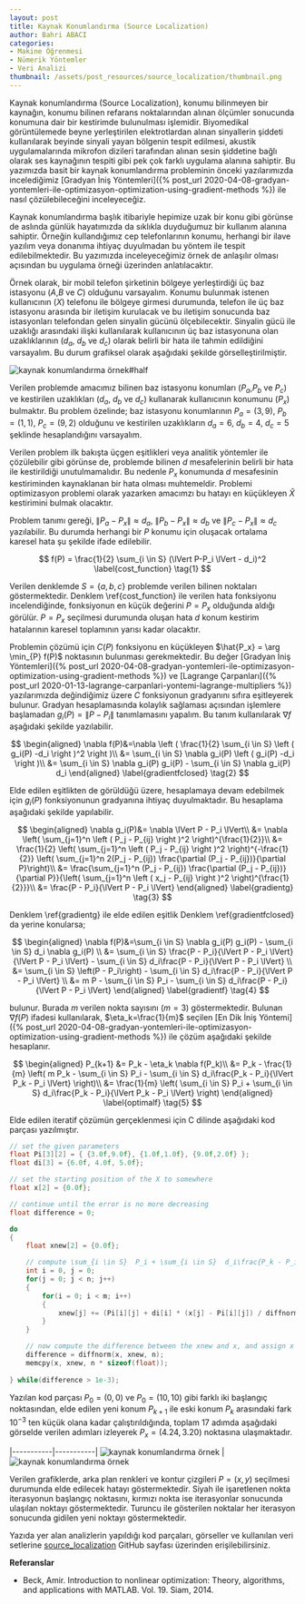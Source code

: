 ```yaml
---
layout: post
title: Kaynak Konumlandırma (Source Localization)
author: Bahri ABACI
categories:
- Makine Öğrenmesi
- Nümerik Yöntemler
- Veri Analizi
thumbnail: /assets/post_resources/source_localization/thumbnail.png
---
```

Kaynak konumlandırma (Source Localization), konumu bilinmeyen bir kaynağın, konumu bilinen refarans noktalarından alınan ölçümler sonucunda konumuna dair bir kestirimde bulunulması işlemidir. Biyomedikal görüntülemede beyne yerleştirilen elektrotlardan alınan sinyallerin şiddeti kullanılarak beyinde sinyali yayan bölgenin tespit edilmesi, akustik uygulamalarında mikrofon dizileri tarafından alınan sesin şiddetine bağlı olarak ses kaynağının tespiti gibi pek çok farklı uygulama alanına sahiptir. Bu yazımızda basit bir kaynak konumlandırma probleminin önceki yazılarımızda incelediğimiz [Gradyan İniş Yöntemleri]({% post_url 2020-04-08-gradyan-yontemleri-ile-optimizasyon-optimization-using-gradient-methods %}) ile nasıl çözülebileceğini inceleyeceğiz.

<!--more-->

Kaynak konumlandırma başlık itibariyle hepimize uzak bir konu gibi görünse de aslında günlük hayatımızda da sıklıkla duyduğumuz bir kullanım alanına sahiptir. Örneğin kullandığımız cep telefonlarının konumu, herhangi bir ilave yazılım veya donanıma ihtiyaç duyulmadan bu yöntem ile tespit edilebilmektedir. Bu yazımızda inceleyeceğimiz örnek de anlaşılır olması açısından bu uygulama örneği üzerinden anlatılacaktır.

Örnek olarak, bir mobil telefon şirketinin bölgeye yerleştirdiği üç baz istasyonu ($A$,$B$ ve $C$) olduğunu varsayalım. Konumu bulunmak istenen kullanıcının ($X$) telefonu ile bölgeye girmesi durumunda, telefon ile üç baz istasyonu arasında bir iletişim kurulacak ve bu iletişim sonucunda baz istasyonları telefondan gelen sinyalin gücünü ölçebilecektir. Sinyalin gücü ile uzaklığı arasındaki ilişki kullanılarak kullanıcının üç baz istasyonuna olan uzaklıklarının ($d_a$, $d_b$ ve $d_c$) olarak belirli bir hata ile tahmin edildiğini varsayalım. Bu durum grafiksel olarak aşağıdaki şekilde görselleştirilmiştir.

![kaynak konumlandırma örnek#half][source_localization_example] 

Verilen problemde amacımız bilinen baz istasyonu konumları ($P_a$,$P_b$ ve $P_c$) ve kestirilen uzaklıkları ($d_a$, $d_b$ ve $d_c$) kullanarak kullanıcının konumunu ($P_x$) bulmaktır. Bu problem özelinde; baz istasyonu konumlarının $P_a=(3,9)$, $P_b=(1,1)$, $P_c=(9,2)$ olduğunu ve kestirilen uzaklıkların $d_a=6$, $d_b=4$, $d_c=5$ şeklinde hesaplandığını varsayalım.

Verilen problem ilk bakışta üçgen eşitlikleri veya analitik yöntemler ile çözülebilir gibi görünse de, problemde bilinen $d$ mesafelerinin belirli bir hata ile kestirildiği unutulmamalıdır. Bu nedenle $P_x$ konumunda $d$ mesafesinin kestiriminden kaynaklanan bir hata olması muhtemeldir. Problemi optimizasyon problemi olarak yazarken amacımzı bu hatayı en küçükleyen $\hat{X}$ kestirimini bulmak olacaktır.

Problem tanımı gereği, $\lVert P_a-P_x \lVert \approx d_a$, $\lVert P_b-P_x \lVert \approx d_b$ ve $\lVert P_c-P_x \lVert \approx d_c$ yazılabilir. Bu durumda herhangi bir $P$ konumu için oluşacak ortalama karesel hata şu şekilde ifade edilebilir.

$$
f(P) = \frac{1}{2} \sum_{i \in S} (\lVert P-P_i \lVert - d_i)^2 \label{cost_function} \tag{1}
$$

Verilen denklemde $S=\{ a,b,c\}$ problemde verilen bilinen noktaları göstermektedir. Denklem \ref{cost_function} ile verilen hata fonksiyonu incelendiğinde, fonksiyonun en küçük değerini $P=P_x$ olduğunda aldığı görülür. $P=P_x$ seçilmesi durumunda oluşan hata $d$ konum kestirim hatalarının karesel toplamının yarısı kadar olacaktır.

Problemin çözümü için $C(P)$ fonksiyonu en küçükleyen $\hat{P_x} = \arg \min_{P} f(P)$ noktasının bulunması gerekmektedir. Bu değer [Gradyan İniş Yöntemleri]({% post_url 2020-04-08-gradyan-yontemleri-ile-optimizasyon-optimization-using-gradient-methods %}) ve [Lagrange Çarpanları]({% post_url 2020-01-13-lagrange-carpanlari-yontemi-lagrange-multipliers %}) yazılarımızda değindiğimiz üzere $C$ fonksiyonun gradyanını sıfıra eşitleyerek bulunur. Gradyan hesaplamasında kolaylık sağlaması açısından işlemlere başlamadan $g_i(P) = \lVert P-P_i \lVert$ tanımlamasını yapalım. Bu tanım kullanılarak $\nabla f$ aşağıdaki şekilde yazılabilir.

$$
\begin{aligned}
    \nabla f(P)&=\nabla \left ( \frac{1}{2} \sum_{i \in S} \left ( g_i(P) -d_i \right )^2 \right )\\
    &= \sum_{i \in S} \nabla g_i(P) \left ( g_i(P) -d_i \right )\\
    &= \sum_{i \in S} \nabla g_i(P) g_i(P) - \sum_{i \in S}  \nabla g_i(P) d_i
\end{aligned}
\label{gradientfclosed} \tag{2}
$$

Elde edilen eşitlikten de görüldüğü üzere, hesaplamaya devam edebilmek için $g_i(P)$ fonksiyonunun gradyanına ihtiyaç duyulmaktadır. Bu hesaplama aşağıdaki şekilde yapılabilir.

$$
\begin{aligned}
    \nabla g_i(P)&= \nabla \lVert P - P_i \lVert\\
    &= \nabla \left( \sum_{j=1}^n \left ( P_j - P_{ij} \right )^2 \right)^{\frac{1}{2}}\\
    &= \frac{1}{2} \left( \sum_{j=1}^n \left ( P_j - P_{ij} \right )^2 \right)^{-\frac{1}{2}} \left( \sum_{j=1}^n 2(P_j - P_{ij}) \frac{\partial (P_j - P_{ij})}{\partial P}\right)\\
    &= \frac{\sum_{j=1}^n (P_j - P_{ij}) \frac{\partial (P_j - P_{ij})}{\partial P}}{\left( \sum_{j=1}^n \left ( x_j - P_{ij} \right )^2 \right)^{\frac{1}{2}}}\\
    &= \frac{P - P_i}{\lVert P - P_i \lVert}
\end{aligned}
\label{gradientg} \tag{3}
$$

Denklem \ref{gradientg} ile elde edilen eşitlik Denklem \ref{gradientfclosed} da yerine konularsa;

$$
\begin{aligned}
    \nabla f(P)&=\sum_{i \in S} \nabla g_i(P) g_i(P) - \sum_{i \in S}  d_i \nabla g_i(P) \\
    &= \sum_{i \in S} \frac{P - P_i}{\lVert P - P_i \lVert} {\lVert P - P_i \lVert} - \sum_{i \in S}  d_i\frac{P - P_i}{\lVert P - P_i \lVert} \\
    &= \sum_{i \in S} \left(P - P_i\right) - \sum_{i \in S}  d_i\frac{P - P_i}{\lVert P - P_i \lVert} \\
    &= m P - \sum_{i \in S}  P_i - \sum_{i \in S}  d_i\frac{P - P_i}{\lVert P - P_i \lVert} 
\end{aligned}
\label{gradientf} \tag{4}
$$

bulunur. Burada $m$ verilen nokta sayısını ($m=3$) göstermektedir. Bulunan $\nabla f(P)$ ifadesi kullanılarak, $\eta_k=\frac{1}{m}$ seçilen [En Dik İniş Yöntemi]({% post_url 2020-04-08-gradyan-yontemleri-ile-optimizasyon-optimization-using-gradient-methods %}) ile çözüm aşağıdaki şekilde hesaplanır.

$$
\begin{aligned}
P_{k+1} &= P_k - \eta_k \nabla f(P_k)\\
&= P_k - \frac{1}{m} \left(  m P_k - \sum_{i \in S}  P_i - \sum_{i \in S}  d_i\frac{P_k - P_i}{\lVert P_k - P_i \lVert} \right)\\
&= \frac{1}{m} \left( \sum_{i \in S}  P_i + \sum_{i \in S}  d_i\frac{P_k - P_i}{\lVert P_k - P_i \lVert} \right)
\end{aligned}
\label{optimalf} \tag{5}
$$

Elde edilen iteratif çözümün gerçeklenmesi için C dilinde aşağıdaki kod parçası yazılmıştır.

```c
// set the given parameters
float Pi[3][2] = { {3.0f,9.0f}, {1.0f,1.0f}, {9.0f,2.0f} };
float di[3] = {6.0f, 4.0f, 5.0f};

// set the starting position of the X to somewhere
float x[2] = {0.0f};

// continue until the error is no more decreasing
float difference = 0;

do
{
    float xnew[2] = {0.0f};

    // compute \sum_{i \in S}  P_i + \sum_{i \in S}  d_i\frac{P_k - P_i}{\lVert P_k - P_i \lVert}
    int i = 0, j = 0;
    for(j = 0; j < n; j++)
    {
        for(i = 0; i < m; i++)
        {
            xnew[j] += (Pi[i][j] + di[i] * (x[j] - Pi[i][j]) / diffnorm(x, Pi[i], n)) / m;
        }
    }

    // now compute the difference between the xnew and x, and assign x = xn
    difference = diffnorm(x, xnew, n);
    memcpy(x, xnew, n * sizeof(float));
    
} while(difference > 1e-3);
```
Yazılan kod parçası $P_0=(0,0)$ ve $P_0=(10,10)$ gibi farklı iki başlangıç noktasından, elde edilen yeni konum $P_{k+1}$ ile eski konum $P_k$ arasındaki fark $10^{-3}$ ten küçük olana kadar çalıştırıldığında, toplam $17$ adımda aşağıdaki görselde verilen adımları izleyerek $P_x=(4.24, 3.20)$ noktasına ulaşmaktadır.

|-----------|-----------|
![kaynak konumlandırma örnek][source_localization_solution1] | ![kaynak konumlandırma örnek][source_localization_solution2]

Verilen grafiklerde, arka plan renkleri ve kontur çizgileri $P=(x,y)$ seçilmesi durumunda elde edilecek hatayı göstermektedir. Siyah ile işaretlenen nokta iterasyonun başlangıç noktasını, kırmızı nokta ise iterasyonlar sonucunda ulaşılan noktayı göstermektedir. Turuncu ile gösterilen noktalar her iterasyon sonucunda gidilen yeni noktayı göstermektedir.

Yazıda yer alan analizlerin yapıldığı kod parçaları, görseller ve kullanılan veri setlerine [source_localization](https://github.com/cescript/source_localization) GitHub sayfası üzerinden erişilebilirsiniz.

**Referanslar**
* Beck, Amir. Introduction to nonlinear optimization: Theory, algorithms, and applications with MATLAB. Vol. 19. Siam, 2014.

[RESOURCES]: # (List of the resources used by the blog post)
[source_localization_example]: /assets/post_resources/source_localization/source_localization_example.svg
[source_localization_solution1]: /assets/post_resources/source_localization/source_localization_solution1.png
[source_localization_solution2]: /assets/post_resources/source_localization/source_localization_solution2.png
